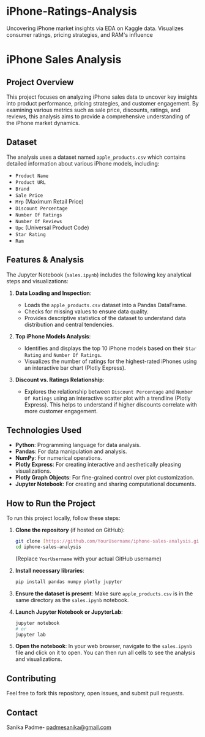 # iPhone-Ratings-Analysis
Uncovering iPhone market insights via EDA on Kaggle data. Visualizes consumer ratings, pricing strategies, and RAM's influence
# iPhone Sales Analysis

## Project Overview

This project focuses on analyzing iPhone sales data to uncover key insights into product performance, pricing strategies, and customer engagement. By examining various metrics such as sale price, discounts, ratings, and reviews, this analysis aims to provide a comprehensive understanding of the iPhone market dynamics.

## Dataset

The analysis uses a dataset named `apple_products.csv` which contains detailed information about various iPhone models, including:
- `Product Name`
- `Product URL`
- `Brand`
- `Sale Price`
- `Mrp` (Maximum Retail Price)
- `Discount Percentage`
- `Number Of Ratings`
- `Number Of Reviews`
- `Upc` (Universal Product Code)
- `Star Rating`
- `Ram`

## Features & Analysis

The Jupyter Notebook (`sales.ipynb`) includes the following key analytical steps and visualizations:

1.  **Data Loading and Inspection**:
    * Loads the `apple_products.csv` dataset into a Pandas DataFrame.
    * Checks for missing values to ensure data quality.
    * Provides descriptive statistics of the dataset to understand data distribution and central tendencies.

2.  **Top iPhone Models Analysis**:
    * Identifies and displays the top 10 iPhone models based on their `Star Rating` and `Number Of Ratings`.
    * Visualizes the number of ratings for the highest-rated iPhones using an interactive bar chart (Plotly Express).

3.  **Discount vs. Ratings Relationship**:
    * Explores the relationship between `Discount Percentage` and `Number Of Ratings` using an interactive scatter plot with a trendline (Plotly Express). This helps to understand if higher discounts correlate with more customer engagement.

## Technologies Used

* **Python**: Programming language for data analysis.
* **Pandas**: For data manipulation and analysis.
* **NumPy**: For numerical operations.
* **Plotly Express**: For creating interactive and aesthetically pleasing visualizations.
* **Plotly Graph Objects**: For fine-grained control over plot customization.
* **Jupyter Notebook**: For creating and sharing computational documents.

## How to Run the Project

To run this project locally, follow these steps:

1.  **Clone the repository** (if hosted on GitHub):
    ```bash
    git clone [https://github.com/YourUsername/iphone-sales-analysis.git](https://github.com/YourUsername/iphone-sales-analysis.git)
    cd iphone-sales-analysis
    ```
    (Replace `YourUsername` with your actual GitHub username)

2.  **Install necessary libraries**:
    ```bash
    pip install pandas numpy plotly jupyter
    ```

3.  **Ensure the dataset is present**:
    Make sure `apple_products.csv` is in the same directory as the `sales.ipynb` notebook.

4.  **Launch Jupyter Notebook or JupyterLab**:
    ```bash
    jupyter notebook
    # or
    jupyter lab
    ```

5.  **Open the notebook**:
    In your web browser, navigate to the `sales.ipynb` file and click on it to open. You can then run all cells to see the analysis and visualizations.

## Contributing

Feel free to fork this repository, open issues, and submit pull requests.

## Contact

Sanika Padme- padmesanika@gmail.com
